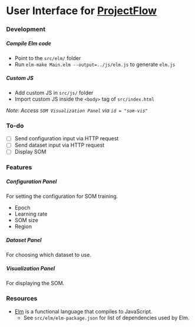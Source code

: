 # User Interface for [ProjectFlow](https://github.com/VilsonLu/MSThesis)

### Development

##### Compile Elm code

-   Point to the `src/elm/` folder
-   Run `elm-make Main.elm --output=../js/elm.js` to generate `elm.js`

##### Custom JS

-   Add custom JS in `src/js/` folder
-   Import custom JS inside the `<body>` tag of `src/index.html`

_Note: Access `SOM Visualization Panel` via `id = "som-vis"`_

### To-do

-   [ ] Send configuration input via HTTP request
-   [ ] Send dataset input via HTTP request
-   [ ] Display SOM

### Features

##### Configuration Panel

For setting the configuration for SOM training.

-   Epoch
-   Learning rate
-   SOM size
-   Region

##### Dataset Panel

For choosing which dataset to use.

##### Visualization Panel

For displaying the SOM.

### Resources

-   [Elm](https://www.elm-lang.org/) is a functional language that compiles to JavaScript.
    -   See `src/elm/elm-package.json` for list of dependencies used by Elm.
